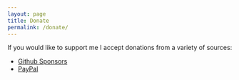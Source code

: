 ```yaml
---
layout: page
title: Donate
permalink: /donate/
---
```


If you would like to support me I accept donations from a variety of sources:

- [Github Sponsors](https://github.com/sponsors/TingPing)
- [PayPal](https://www.paypal.com/cgi-bin/webscr?cmd=_s-xclick&hosted_button_id=AUHBN4MDWNJAG)
